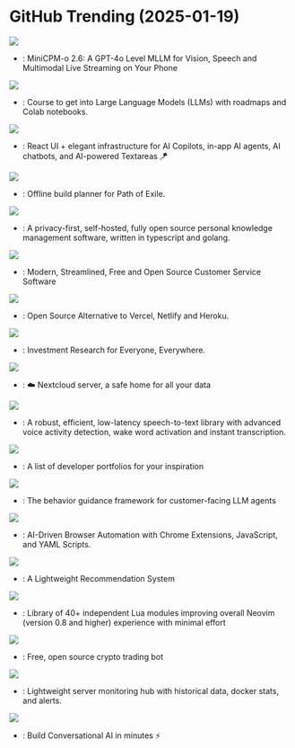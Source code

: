 # GitHub Trending (2025-01-19)

![](https://img.shields.io/badge/Python-New%20814-green?style=flat-square&logo=appveyor)
- [](https://github.comundefined): MiniCPM-o 2.6: A GPT-4o Level MLLM for Vision, Speech and Multimodal Live Streaming on Your Phone

![](https://img.shields.io/badge/Jupyter%20Notebook-New%20270-green?style=flat-square&logo=appveyor)
- [](https://github.comundefined): Course to get into Large Language Models (LLMs) with roadmaps and Colab notebooks.

![](https://img.shields.io/badge/TypeScript-New%2055-green?style=flat-square&logo=appveyor)
- [](https://github.comundefined): React UI + elegant infrastructure for AI Copilots, in-app AI agents, AI chatbots, and AI-powered Textareas 🪁

![](https://img.shields.io/badge/Lua-New%2061-green?style=flat-square&logo=appveyor)
- [](https://github.comundefined): Offline build planner for Path of Exile.

![](https://img.shields.io/badge/TypeScript-New%20682-green?style=flat-square&logo=appveyor)
- [](https://github.comundefined): A privacy-first, self-hosted, fully open source personal knowledge management software, written in typescript and golang.

![](https://img.shields.io/badge/Vue-New%20174-green?style=flat-square&logo=appveyor)
- [](https://github.comundefined): Modern, Streamlined, Free and Open Source Customer Service Software

![](https://img.shields.io/badge/TypeScript-New%20380-green?style=flat-square&logo=appveyor)
- [](https://github.comundefined): Open Source Alternative to Vercel, Netlify and Heroku.

![](https://img.shields.io/badge/Python-New%20163-green?style=flat-square&logo=appveyor)
- [](https://github.comundefined): Investment Research for Everyone, Everywhere.

![](https://img.shields.io/badge/PHP-New%2031-green?style=flat-square&logo=appveyor)
- [](https://github.comundefined): ☁️ Nextcloud server, a safe home for all your data

![](https://img.shields.io/badge/Python-New%20133-green?style=flat-square&logo=appveyor)
- [](https://github.comundefined): A robust, efficient, low-latency speech-to-text library with advanced voice activity detection, wake word activation and instant transcription.

![](https://img.shields.io/badge/none-New%20116-green?style=flat-square&logo=appveyor)
- [](https://github.comundefined): A list of developer portfolios for your inspiration

![](https://img.shields.io/badge/Python-New%2048-green?style=flat-square&logo=appveyor)
- [](https://github.comundefined): The behavior guidance framework for customer-facing LLM agents

![](https://img.shields.io/badge/HTML-New%20210-green?style=flat-square&logo=appveyor)
- [](https://github.comundefined): AI-Driven Browser Automation with Chrome Extensions, JavaScript, and YAML Scripts.

![](https://img.shields.io/badge/Python-New%20172-green?style=flat-square&logo=appveyor)
- [](https://github.comundefined): A Lightweight Recommendation System

![](https://img.shields.io/badge/Lua-New%2082-green?style=flat-square&logo=appveyor)
- [](https://github.comundefined): Library of 40+ independent Lua modules improving overall Neovim (version 0.8 and higher) experience with minimal effort

![](https://img.shields.io/badge/Python-New%2073-green?style=flat-square&logo=appveyor)
- [](https://github.comundefined): Free, open source crypto trading bot

![](https://img.shields.io/badge/Go-New%20182-green?style=flat-square&logo=appveyor)
- [](https://github.comundefined): Lightweight server monitoring hub with historical data, docker stats, and alerts.

![](https://img.shields.io/badge/Python-New%2015-green?style=flat-square&logo=appveyor)
- [](https://github.comundefined): Build Conversational AI in minutes ⚡️

